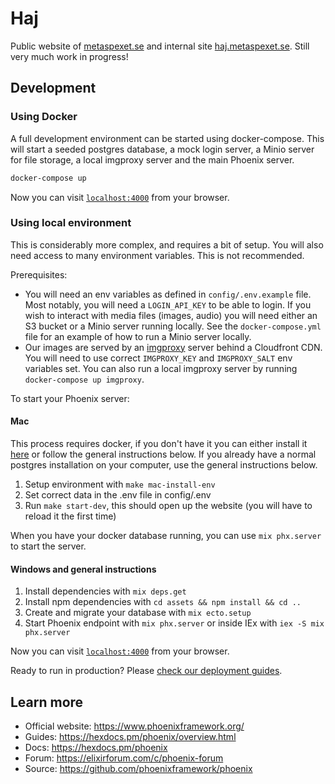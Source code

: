 # Haj

Public website of [metaspexet.se](https://metaspexet.se) and internal site [haj.metaspexet.se](https://haj.metaspexet.se). Still very much work in progress!

## Development

### Using Docker

A full development environment can be started using docker-compose. This will start a seeded postgres database,
a mock login server, a Minio server for file storage, a local imgproxy server and the main Phoenix server.

```bash
docker-compose up
```

Now you can visit [`localhost:4000`](http://localhost:4000) from your browser.

### Using local environment

This is considerably more complex, and requires a bit of setup. You will also need access to many environment variables. This is not recommended.

Prerequisites:

- You will need an env variables as defined in `config/.env.example` file. Most notably, you will need
  a `LOGIN_API_KEY` to be able to login. If you wish to interact with media files (images, audio) you will
  need either an S3 bucket or a Minio server running locally. See the `docker-compose.yml` file for an example
  of how to run a Minio server locally.
- Our images are served by an [imgproxy](https://github.com/imgproxy/imgproxy) server behind a Cloudfront CDN. You will need to use correct `IMGPROXY_KEY` and `IMGPROXY_SALT` env variables set. You can also run a local imgproxy server by running `docker-compose up imgproxy`.

To start your Phoenix server:

#### Mac

This process requires docker, if you don't have it you can either install it [here](https://www.docker.com/products/docker-desktop/) or follow the general instructions below.
If you already have a normal postgres installation on your computer, use the general instructions below.

1. Setup environment with `make mac-install-env`
2. Set correct data in the .env file in config/.env
3. Run `make start-dev`, this should open up the website (you will have to reload it the first time)

When you have your docker database running, you can use `mix phx.server` to start the server.

#### Windows and general instructions

1. Install dependencies with `mix deps.get`
2. Install npm dependencies with `cd assets && npm install && cd ..`
3. Create and migrate your database with `mix ecto.setup`
4. Start Phoenix endpoint with `mix phx.server` or inside IEx with `iex -S mix phx.server`

Now you can visit [`localhost:4000`](http://localhost:4000) from your browser.

Ready to run in production? Please [check our deployment guides](https://hexdocs.pm/phoenix/deployment.html).

## Learn more

- Official website: https://www.phoenixframework.org/
- Guides: https://hexdocs.pm/phoenix/overview.html
- Docs: https://hexdocs.pm/phoenix
- Forum: https://elixirforum.com/c/phoenix-forum
- Source: https://github.com/phoenixframework/phoenix
